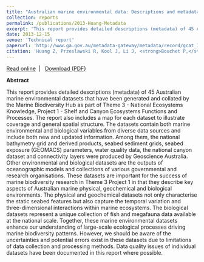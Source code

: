 ```yaml
---
title: "Australian marine environmental data: Descriptions and metadata"
collection: reports
permalink: /publications/2013-Huang-Metadata
excerpt: 'This report provides detailed descriptions (metadata) of 45 Australian marine environmental datasets that have been generated and collated by the Marine Biodiversity Hub.'
date: 2013-12-15  
venue: 'Technical report'
paperurl: 'http://www.ga.gov.au/metadata-gateway/metadata/record/gcat_75846'
citation: 'Huang Z, Przeslawski R, Kool J, Li J, <strong>Bouchet P,</strong> Nichol S. 2013. Australian marine environmental data: Descriptions and metadata. Record 2013/21. Geoscience Australia: Canberra, 214 p.'
---
```

<i class="fa fa-link" aria-hidden="true"></i> <a href="http://www.ga.gov.au/metadata-gateway/metadata/record/gcat_75846"> Read online</a> &nbsp;<span>&#124;</span> &nbsp;<i class="fa fa-file-pdf-o" aria-hidden="true"></i> <a href="http://phbouchet.github.io/files/Huang-2013_Metadata.pdf">  Download (PDF)</a>

<strong>Abstract</strong>

This report provides detailed descriptions (metadata) of 45 Australian marine environmental datasets that have been generated and collated by the Marine Biodiversity Hub as part of Theme 3 - National Ecosystems Knowledge, Project 1 - Shelf and Canyon Ecosystems Functions and Processes. The report also includes a map for each dataset to illustrate coverage and general spatial structure. The datasets contain both marine environmental and biological variables from diverse data sources and include both new and updated information. Among them, the national bathymetry grid and derived products, seabed sediment grids, seabed exposure (GEOMACS) parameters, water quality data, the national canyon dataset and connectivity layers were produced by Geoscience Australia. Other environmental and biological datasets are the outputs of oceanographic models and collections of various governmental and research organisations. These datasets are important for the success of marine biodiversity research in Theme 3 Project 1 in that they describe key aspects of Australian marine physical, geochemical and biological environments. The physical and geochemical datasets not only characterise the static seabed features but also capture the temporal variation and three-dimensional interactions within marine ecosystems. The biological datasets represent a unique collection of fish and megafauna data available at the national scale. Together, these marine environmental datasets enhance our understanding of large-scale ecological processes driving marine biodiversity patterns. However, we should be aware of the uncertainties and potential errors exist in these datasets due to limitations of data collection and processing methods. Data quality issues of individual datasets have been documented in this report where possible.
